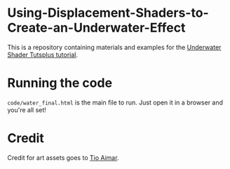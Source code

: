 # Using-Displacement-Shaders-to-Create-an-Underwater-Effect
This is a repository containing materials and examples for the [Underwater Shader Tutsplus tutorial](http://gamedevelopment.tutsplus.com/tutorials/using-displacement-shaders-to-create-an-underwater-effect--cms-27191).

# Running the code 

`code/water_final.html` is the main file to run. Just open it in a browser and you're all set!

# Credit

Credit for art assets goes to [Tio Aimar](http://opengameart.org/users/tio-aimar). 

